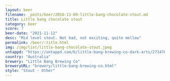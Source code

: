```yaml
---
layout: beer
filename: _posts/beer/2016-11-09-little-bang-chocolate-stout.md
title: Little bang chocolate stout
category: beer
score: 7
beer-date: "2021-11-12"
desc: "Mid level stout. Not bad, not exciting, quite mellow"
permalink: /beer/:title.html
img: /img/list/little-bang-chocolate-stout.jpeg
untappd: "https://untappd.com/b/little-bang-brewing-co-dark-arts/2714782"
country: "Australia"
brewery: "Little Bang Brewing Co"
breweryURL: "brewery/little-bang-brewing-co.html"
style: "Stout - Other"
---
```

